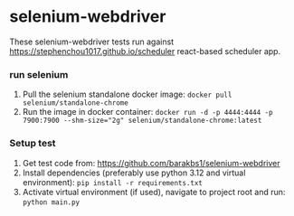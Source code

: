 # selenium-webdriver

These selenium-webdriver tests run against https://stephenchou1017.github.io/scheduler react-based scheduler app.

### run selenium
1. Pull the selenium standalone docker image: `docker pull selenium/standalone-chrome`
2. Run the image in docker container: `docker run -d -p 4444:4444 -p 7900:7900 --shm-size="2g" selenium/standalone-chrome:latest`

### Setup test
1. Get test code from: https://github.com/barakbs1/selenium-webdriver
2. Install dependencies (preferably use python 3.12 and virtual environment): `pip install -r requirements.txt`
3. Activate virtual environment (if used), navigate to project root and run: `python main.py`
